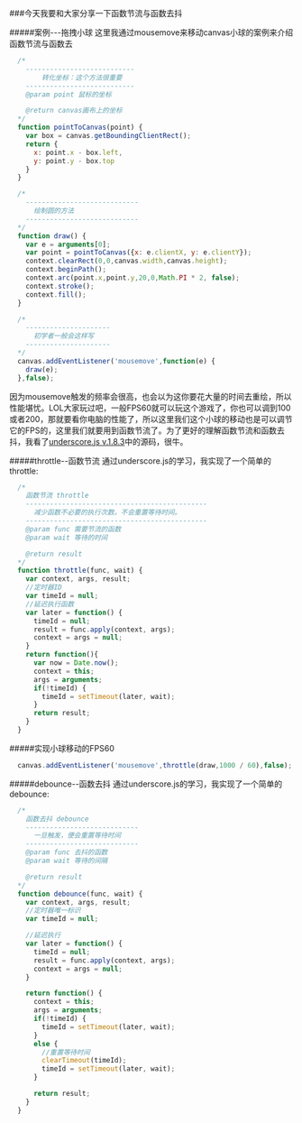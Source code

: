 ###今天我要和大家分享一下函数节流与函数去抖

#####案例---拖拽小球
  这里我通过mousemove来移动canvas小球的案例来介绍函数节流与函数去

```js
  /*
    ---------------------------
        转化坐标：这个方法很重要
    ---------------------------
    @param point 鼠标的坐标

    @return canvas画布上的坐标
  */
  function pointToCanvas(point) {
    var box = canvas.getBoundingClientRect();
    return {
      x: point.x - box.left,
      y: point.y - box.top
    }
  }
```

```js
  /*
    ----------------------------
      绘制圆的方法
    ----------------------------
  */
  function draw() {
    var e = arguments[0];
    var point = pointToCanvas({x: e.clientX, y: e.clientY});
    context.clearRect(0,0,canvas.width,canvas.height);
    context.beginPath();
    context.arc(point.x,point.y,20,0,Math.PI * 2, false);
    context.stroke();
    context.fill();
  }
```

```js
  /*
    ---------------------
      初学者一般会这样写
    ---------------------  
  */
  canvas.addEventListener('mousemove',function(e) {
    draw(e);
  },false);
```
  因为mousemove触发的频率会很高，也会以为这你要花大量的时间去重绘，所以性能堪忧。LOL大家玩过吧，一般FPS60就可以玩这个游戏了，你也可以调到100或者200，那就要看你电脑的性能了，所以这里我们这个小球的移动也是可以调节它的FPS的，这里我们就要用到函数节流了。为了更好的理解函数节流和函数去抖，我看了[underscore.js v.1.8.3](http://underscorejs.org/underscore.js)中的源码，很牛。

#####throttle--函数节流
  通过underscore.js的学习，我实现了一个简单的throttle:
```js
  /*
    函数节流 throttle
    ---------------------------------------------
      减少函数不必要的执行次数。不会重置等待时间。
    ---------------------------------------------
    @param func 需要节流的函数
    @param wait 等待的时间

    @return result
  */
  function throttle(func, wait) {
    var context, args, result;
    //定时器ID
    var timeId = null;
    //延迟执行函数
    var later = function() {
      timeId = null;
      result = func.apply(context, args);
      context = args = null;
    }
    return function(){
      var now = Date.now();
      context = this;
      args = arguments;
      if(!timeId) {
        timeId = setTimeout(later, wait);
      }
      return result;
    }
  }
```

#####实现小球移动的FPS60
```js
  canvas.addEventListener('mousemove',throttle(draw,1000 / 60),false);
```
#####debounce--函数去抖
  通过underscore.js的学习，我实现了一个简单的debounce:
```js
  /*
    函数去抖 debounce
    ----------------------------
      一旦触发，便会重置等待时间
    ----------------------------
    @param func 去抖的函数
    @param wait 等待的间隔

    @return result
  */
  function debounce(func, wait) {
    var context, args, result;
    //定时器唯一标识
    var timeId = null;

    //延迟执行
    var later = function() {
      timeId = null;
      result = func.apply(context, args);
      context = args = null;
    }

    return function() {
      context = this;
      args = arguments;
      if(!timeId) {
        timeId = setTimeout(later, wait);
      }
      else {
        //重置等待时间
        clearTimeout(timeId);
        timeId = setTimeout(later, wait);
      }

      return result;
    }
  }
```
